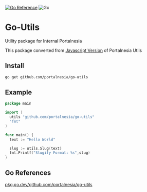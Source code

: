 [![Go Reference](https://pkg.go.dev/badge/github.com/portalnesia/go-utils.svg)](https://pkg.go.dev/github.com/portalnesia/go-utils) ![Go](https://github.com/portalnesia/go-utils/actions/workflows/utils_test.yml/badge.svg)

# Go-Utils

Utility package for Internal Portalnesia

This package converted from [Javascript Version](https://github.com/portalnesia/portalnesia/tree/main/packages/utils) of Portalnesia Utils

## Install

```bash
go get github.com/portalnesia/go-utils
```

## Example

```go
package main

import (
  utils "github.com/portalnesia/go-utils"
  "fmt"
)

func main() {
  text := "Hello World"

  slug := utils.Slug(text)
  fmt.Printf("Slugify Format: %s",slug)
}
```

## Go References
[pkg.go.dev/github.com/portalnesia/go-utils](https://pkg.go.dev/github.com/portalnesia/go-utils)
